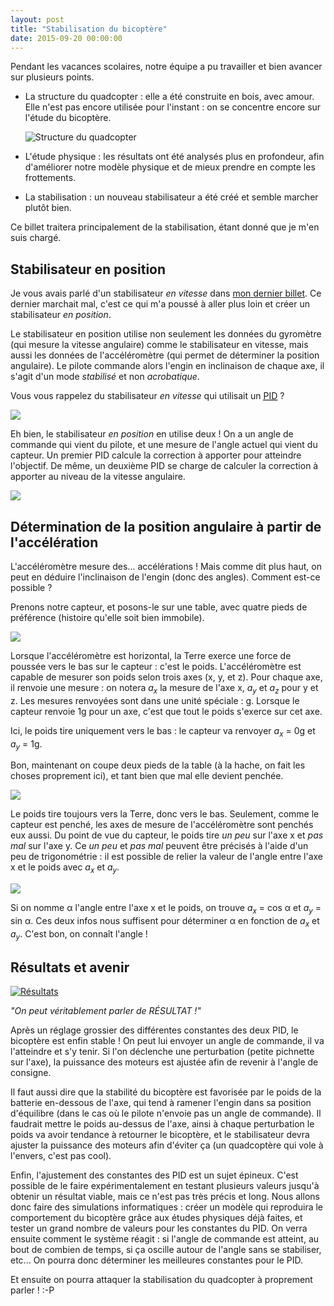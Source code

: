 ```yaml
---
layout: post
title: "Stabilisation du bicoptère"
date: 2015-09-20 00:00:00
---
```


Pendant les vacances scolaires, notre équipe a pu travailler et bien avancer sur plusieurs points.

* La structure du quadcopter : elle a été construite en bois, avec amour. Elle n'est pas encore utilisée pour l'instant :  on se concentre encore sur l'étude du bicoptère.

  ![Structure du quadcopter](/img/blog/2015-stabilisation-du-bicoptere/quad-struct.jpg)

* L'étude physique : les résultats ont été analysés plus en profondeur, afin d'améliorer notre modèle physique et de mieux prendre en compte les frottements.

* La stabilisation : un nouveau stabilisateur a été créé et semble marcher plutôt bien.

Ce billet traitera principalement de la stabilisation, étant donné que je m'en suis chargé.

## Stabilisateur en position

Je vous avais parlé d'un stabilisateur _en vitesse_ dans [mon dernier billet](/blog/2015/premieres-experimentations-sur-le-bicoptere/). Ce dernier marchait mal, c'est ce qui m'a poussé à aller plus loin et créer un stabilisateur _en position_.

Le stabilisateur en position utilise non seulement les données du gyromètre (qui mesure la vitesse angulaire) comme le stabilisateur en vitesse, mais aussi les données de l'accéléromètre (qui permet de déterminer la position angulaire). Le pilote commande alors l'engin en inclinaison de chaque axe, il s'agit d'un mode _stabilisé_ et non _acrobatique_.

Vous vous rappelez du stabilisateur _en vitesse_ qui utilisait un [<abbr title="Proportionnel-Intégral-Dérivé">PID</abbr>](https://fr.wikipedia.org/wiki/R%C3%A9gulateur_PID) ?

![](/img/blog/2015-stabilisation-du-bicoptere/pid-rate.png)

Eh bien, le stabilisateur _en position_ en utilise deux ! On a un angle de commande qui vient du pilote, et une mesure de l'angle actuel qui vient du capteur. Un premier PID calcule la correction à apporter pour atteindre l'objectif. De même, un deuxième PID se charge de calculer la correction à apporter au niveau de la vitesse angulaire.

![](/img/blog/2015-stabilisation-du-bicoptere/pid-stabilized.png)

## Détermination de la position angulaire à partir de l'accélération

L'accéléromètre mesure des... accélérations ! Mais comme dit plus haut, on peut en déduire l'inclinaison de l'engin (donc des angles). Comment est-ce possible ?

Prenons notre capteur, et posons-le sur une table, avec quatre pieds de préférence (histoire qu'elle soit bien immobile).

![](/img/blog/2015-stabilisation-du-bicoptere/accel-no-angle.png)

Lorsque l'accéléromètre est horizontal, la Terre exerce une force de poussée vers le bas sur le capteur : c'est le poids. L'accéléromètre est capable de mesurer son poids selon trois axes (x, y, et z). Pour chaque axe, il renvoie une mesure : on notera _a<sub>x</sub>_ la mesure de l'axe x, _a<sub>y</sub>_ et _a<sub>z</sub>_ pour y et z. Les mesures renvoyées sont dans une unité spéciale : g. Lorsque le capteur renvoie 1g pour un axe, c'est que tout le poids s'exerce sur cet axe.

Ici, le poids tire uniquement vers le bas : le capteur va renvoyer _a<sub>x</sub>_ = 0g et _a<sub>y</sub>_ = 1g.

Bon, maintenant on coupe deux pieds de la table (à la hache, on fait les choses proprement ici), et tant bien que mal elle devient penchée.

![](/img/blog/2015-stabilisation-du-bicoptere/accel-with-angle.png)

Le poids tire toujours vers la Terre, donc vers le bas. Seulement, comme le capteur est penché, les axes de mesure de l'accéléromètre sont penchés eux aussi. Du point de vue du capteur, le poids tire _un peu_ sur l'axe x et _pas mal_ sur l'axe y. Ce _un peu_ et _pas mal_ peuvent être précisés à l'aide d'un peu de trigonométrie : il est possible de relier la valeur de l'angle entre l'axe x et le poids avec _a<sub>x</sub>_ et _a<sub>y</sub>_.

![](/img/blog/2015-stabilisation-du-bicoptere/accel-maths.png)

Si on nomme &alpha; l'angle entre l'axe x et le poids, on trouve _a<sub>x</sub>_ = cos &alpha; et _a<sub>y</sub>_ = sin &alpha;. Ces deux infos nous suffisent pour déterminer &alpha; en fonction de _a<sub>x</sub>_ et _a<sub>y</sub>_. C'est bon, on connaît l'angle !

## Résultats et avenir

[![Résultats](/img/blog/2015-stabilisation-du-bicoptere/resultat.jpg)](https://youtu.be/D9KkUSiNNaU?t=17s)

<p class="text-center"><em>"On peut véritablement parler de RÉSULTAT !"</em></p>

Après un réglage grossier des différentes constantes des deux PID, le bicoptère est enfin stable ! On peut lui envoyer un angle de commande, il va l'atteindre et s'y tenir. Si l'on déclenche une perturbation (petite pichnette sur l'axe), la puissance des moteurs est ajustée afin de revenir à l'angle de consigne.

Il faut aussi dire que la stabilité du bicoptère est favorisée par le poids de la batterie en-dessous de l'axe, qui tend à ramener l'engin dans sa position d'équilibre (dans le cas où le pilote n'envoie pas un angle de commande). Il faudrait mettre le poids au-dessus de l'axe, ainsi à chaque perturbation le poids va avoir tendance à retourner le bicoptère, et le stabilisateur devra ajuster la puissance des moteurs afin d'éviter ça (un quadcoptère qui vole à l'envers, c'est pas cool).

Enfin, l'ajustement des constantes des PID est un sujet épineux. C'est possible de le faire expérimentalement en testant plusieurs valeurs jusqu'à obtenir un résultat viable, mais ce n'est pas très précis et long. Nous allons donc faire des simulations informatiques : créer un modèle qui reproduira le comportement du bicoptère grâce aux études physiques déjà faites, et tester un grand nombre de valeurs pour les constantes du PID. On verra ensuite comment le système réagit : si l'angle de commande est atteint, au bout de combien de temps, si ça oscille autour de l'angle sans se stabiliser, etc... On pourra donc déterminer les meilleures constantes pour le PID.

Et ensuite on pourra attaquer la stabilisation du quadcopter à proprement parler ! :-P
